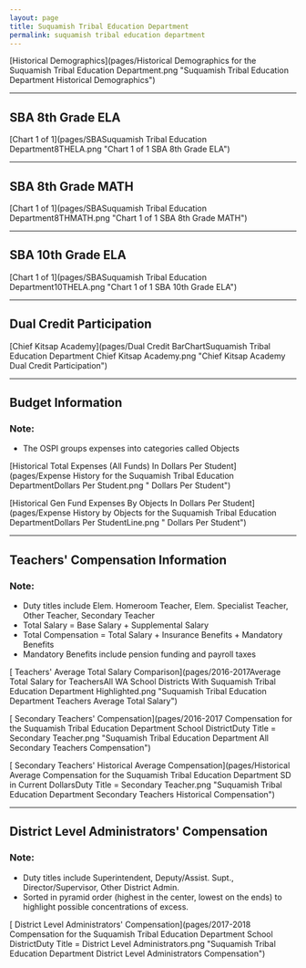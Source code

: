 ```yaml
---
layout: page
title: Suquamish Tribal Education Department
permalink: suquamish tribal education department
---
```



[Historical Demographics](pages/Historical Demographics for the Suquamish Tribal Education Department.png "Suquamish Tribal Education Department Historical Demographics")

___

## SBA 8th Grade ELA

[Chart 1 of 1](pages/SBASuquamish Tribal Education Department8THELA.png "Chart 1 of 1 SBA 8th Grade ELA")


___

## SBA 8th Grade MATH

[Chart 1 of 1](pages/SBASuquamish Tribal Education Department8THMATH.png "Chart 1 of 1 SBA 8th Grade MATH")


___

## SBA 10th Grade ELA

[Chart 1 of 1](pages/SBASuquamish Tribal Education Department10THELA.png "Chart 1 of 1 SBA 10th Grade ELA")


___

## Dual Credit Participation

[Chief Kitsap Academy](pages/Dual Credit BarChartSuquamish Tribal Education Department Chief Kitsap Academy.png "Chief Kitsap Academy Dual Credit Participation")


___

## Budget Information
### Note:
- The OSPI groups expenses into categories called Objects

[Historical Total Expenses (All Funds) In Dollars Per Student](pages/Expense History for the Suquamish Tribal Education DepartmentDollars Per Student.png " Dollars Per Student")

[Historical Gen Fund Expenses By Objects In Dollars Per Student](pages/Expense History by Objects for the Suquamish Tribal Education DepartmentDollars Per StudentLine.png " Dollars Per Student")


___

## Teachers' Compensation Information
### Note:
- Duty titles include Elem. Homeroom Teacher, Elem. Specialist Teacher, Other Teacher, Secondary Teacher
- Total Salary = Base Salary + Supplemental Salary
- Total Compensation = Total Salary + Insurance Benefits + Mandatory Benefits
- Mandatory Benefits include pension funding and payroll taxes

[ Teachers' Average Total Salary Comparison](pages/2016-2017Average Total Salary for TeachersAll WA School Districts With Suquamish Tribal Education Department Highlighted.png "Suquamish Tribal Education Department Teachers Average Total Salary")

[ Secondary Teachers' Compensation](pages/2016-2017 Compensation for the Suquamish Tribal Education Department School DistrictDuty Title = Secondary Teacher.png "Suquamish Tribal Education Department All Secondary Teachers Compensation")

[ Secondary Teachers' Historical Average Compensation](pages/Historical Average Compensation for the Suquamish Tribal Education Department SD in Current DollarsDuty Title = Secondary Teacher.png "Suquamish Tribal Education Department Secondary Teachers Historical Compensation")


___

## District Level Administrators' Compensation

### Note:
- Duty titles include Superintendent, Deputy/Assist. Supt., Director/Supervisor, Other District Admin.
- Sorted in pyramid order (highest in the center, lowest on the ends) to highlight possible concentrations of excess.

[ District Level Administrators' Compensation](pages/2017-2018 Compensation for the Suquamish Tribal Education Department School DistrictDuty Title = District Level Administrators.png "Suquamish Tribal Education Department District Level Administrators Compensation")

